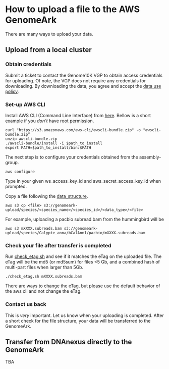 # How to upload a file to the AWS GenomeArk

There are many ways to upload your data.

## Upload from a local cluster

### Obtain credentials
Submit a ticket to contact the Genome10K VGP to obtain access credentials for uploading.
Of note, the VGP does not require any credentials for downloading. By downloading the data,
you agree and accept the [data use policy](https://genome10k.soe.ucsc.edu/about/data_use_policy#embargo).

### Set-up AWS CLI
Install AWS CLI (Command Line Interface) from [here](https://docs.aws.amazon.com/cli/latest/userguide/cli-chap-welcome.html).
Bellow is a short example if you *don't* have root permission.

```
curl "https://s3.amazonaws.com/aws-cli/awscli-bundle.zip" -o "awscli-bundle.zip”
unzip awscli-bundle.zip
./awscli-bundle/install -i $path_to_install
export PATH=$path_to_install/bin:$PATH
```

The next step is to configure your credentials obtained from the assembly-group.
```
aws configure
```
Type in your given ws_access_key_id and aws_secret_access_key_id when prompted.

Copy a file following the [data_structure]("https://github.com/VGP/vgp-assembly/blob/master/DNAnexus_and_AWS_data_structure.md").
```
aws s3 cp <file> s3://genomeark-upload/species/<species_name>/<species_id>/<data_type>/<file>
```
For example, uploading a pacbio subread.bam from the hummingbird will be
```
aws s3 mXXXX.subreads.bam s3://genomeark-upload/species/Calypte_anna/bCalAnn1/pacbio/mXXXX.subreads.bam
```

### Check your file after transfer is completed
Run [check_etag.sh](vgp-assembly/aws_upload/utils/check_etag.sh) and see if it matches the eTag on the uploaded file.
The eTag will be the md5 (or md5sum) for files <5 Gb, and a combined hash of multi-part files when larger than 5Gb.
```
./check_etag.sh mXXXX.subreads.bam
```

There are ways to change the eTag, but please use the default behavior of the aws cli and not change the eTag.

### Contact us back
This is *very* important. Let us know when your uploading is completed.
After a short check for the file structure, your data will be transferred to the GenomeArk.

## Transfer from DNAnexus directly to the GenomeArk
TBA
